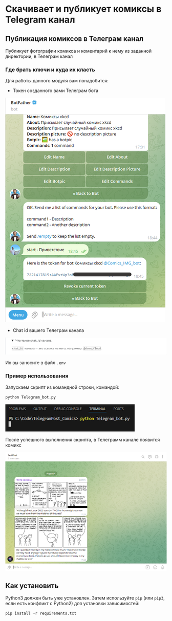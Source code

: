 # Скачивает и публикует комиксы в Telegram канал

## Публикация комиксов в Телеграм канал

Публикует фотографии комикса и коментарий к нему из заданной директории, в Телеграм канал

### Где брать ключи и куда их класть

Для работы данного модуля вам понадобится:
- Токен созданного вами Телеграм бота

![Токен Телеграм бота](IMG_readme/1.png)

- Chat id вашего Телеграм канала

![Что такое чат id](IMG_readme/2.png)

Их вы заносите в файл ``` .env ```

### Пример использования

Запускаем скрипт из командной строки, командой:
```python
python Telegram_bot.py
``` 

![Запуск скрипта](IMG_readme/3.png)

После успешного выполнения скрипта, в Телеграмм канале появится комикс

![Успешное выполнение](IMG_readme/4.png)

## Как установить

Python3 должен быть уже установлен. 
Затем используйте `pip` (или `pip3`, если есть конфликт с Python2) для установки зависимостей:
```
pip install -r requirements.txt
```